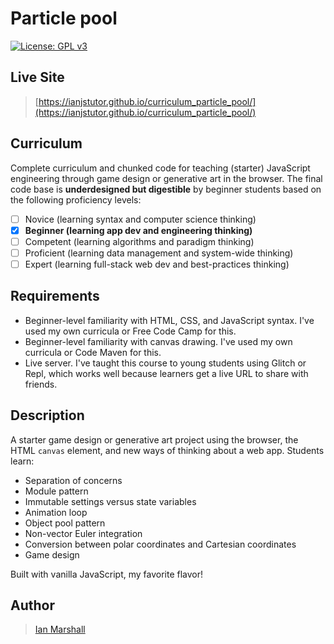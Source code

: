 # Particle pool

[![License: GPL v3](https://img.shields.io/badge/License-GPLv3-blue.svg)](https://www.gnu.org/licenses/gpl-3.0)

## Live Site

> [https://ianjstutor.github.io/curriculum_particle_pool/](https://ianjstutor.github.io/curriculum_particle_pool/)

## Curriculum

Complete curriculum and chunked code for teaching (starter) JavaScript engineering through game design or generative art in the browser. The final code base is **underdesigned but digestible** by beginner students based on the following proficiency levels:
- [ ] Novice (learning syntax and computer science thinking)
- [x] **Beginner (learning app dev and engineering thinking)**
- [ ] Competent (learning algorithms and paradigm thinking)
- [ ] Proficient (learning data management and system-wide thinking)
- [ ] Expert (learning full-stack web dev and best-practices thinking)

## Requirements

* Beginner-level familiarity with HTML, CSS, and JavaScript syntax. I've used my own curricula or Free Code Camp for this.
* Beginner-level familiarity with canvas drawing. I've used my own curricula or Code Maven for this.
* Live server. I've taught this course to young students using Glitch or Repl, which works well because learners get a live URL to share with friends.

## Description

A starter game design or generative art project using the browser, the HTML <code>canvas</code> element, and new ways of thinking about a web app. Students learn:
* Separation of concerns
* Module pattern
* Immutable settings versus state variables
* Animation loop
* Object pool pattern
* Non-vector Euler integration
* Conversion between polar coordinates and Cartesian coordinates
* Game design

Built with vanilla JavaScript, my favorite flavor!

## Author

> [Ian Marshall](https://ianjstutor.github.io/ian-marshall/)